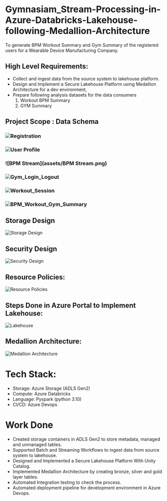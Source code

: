 # Gymnasiam_Stream-Processing-in-Azure-Databricks-Lakehouse-following-Medallion-Architecture
To generate BPM Workout Summary and Gym Summary of the registered users for a Wearable Device Manufacturing Company.

## High Level Requirements:
- Collect and ingest data from the source system to lakehouse platform.
- Design and Implement a Secure Lakehouse Platform using Medallion Architecture for a dev environment,
- Prepare following analysis datasets for the data consumers
  1. Workout BPM Summary
  2. GYM Summary


## Project Scope : Data Schema
### ![Registration](assets/Registration.png)
### ![User Profile](assets/UserProfile.png)
### ![BPM Stream](assets/BPM Stream.png)
### ![Gym_Login_Logout](assets/Login_Logout.png)
### ![Workout_Session](assets/workout_session.png)
### ![BPM_Workout_Gym_Summary](assets/BPM_Workout_Gym_Summary.png)

## Storage Design
![Storage Design](assets/Storage_Design.png)

## Security Design
![Security Design](assets/Implement_Data_Security.png)

## Resource Policies:
![Resource Policies](assets/Implement_resource_policies.png)

## Steps Done in Azure Portal to Implement Lakehouse:
![Lakehouse](assets/Implement_Lakehouse_Infrastructure.png)

## Medallion Architecture:
![Medallion Architecture](assets/Medallion_Architecture.png)

# Tech Stack:
- Storage: Azure Storage (ADLS Gen2)
- Compute: Azure Databricks
- Language: Pyspark (python 3.10)
- CI/CD: Azure Devops

# Work Done
- Created storage containers in ADLS Gen2 to store metadata, managed and unmanaged tables.
- Supported Batch and Streaming Workflows to ingest data from source system to lakehouse.
- Designed and Implemented a Secure Lakehouse Platform With Unity Catalog.
- Implemented Medallion Architecture by creating bronze, silver and gold layer tables.
- Automated Integration testing to check the process.
- Automated deployment pipeline for development environment in Azure Devops.
